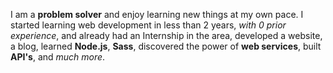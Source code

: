 I am a **problem solver** and enjoy learning new things at my own pace. I started learning web development in less than 2 years, _with 0 prior experience_, and already had an Internship in the area, developed a website, a blog, learned **Node.js**, **Sass**, discovered the power of **web services**, built **API's**, and _much more_.
